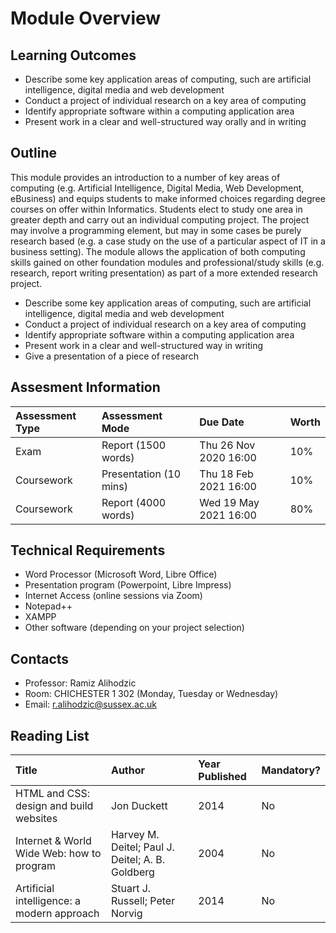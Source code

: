 # Module Overview

## Learning Outcomes

* Describe some key application areas of computing, such are artificial intelligence, digital media and web development
* Conduct a project of individual research on a key area of computing
* Identify appropriate software within a computing application area
* Present work in a clear and well-structured way orally and in writing

## Outline

This module provides an introduction to a number of key areas of computing \(e.g. Artificial Intelligence, Digital Media, Web Development, eBusiness\) and equips students to make informed choices regarding degree courses on offer within Informatics. Students elect to study one area in greater depth and carry out an individual computing project. The project may involve a programming element, but may in some cases be purely research based \(e.g. a case study on the use of a particular aspect of IT in a business setting\). The module allows the application of both computing skills gained on other foundation modules and professional/study skills \(e.g. research, report writing presentation\) as part of a more extended research project. 

* Describe some key application areas of computing, such are artificial intelligence, digital media and web development
* Conduct a project of individual research on a key area of computing
* Identify appropriate software within a computing application area
* Present work in a clear and well-structured way in writing
* Give a presentation of a piece of research

## Assesment Information

| Assessment Type | Assessment Mode | Due Date | Worth |
| :--- | :--- | :--- | :--- |
| Exam | Report \(1500 words\) | Thu 26 Nov 2020 16:00 | 10% |
| Coursework | Presentation \(10 mins\) | Thu 18 Feb 2021 16:00 | 10% |
| Coursework | Report \(4000 words\) | Wed 19 May 2021 16:00 | 80% |

## Technical Requirements

* Word Processor \(Microsoft Word, Libre Office\)
* Presentation program \(Powerpoint, Libre Impress\)
* Internet Access \(online sessions via Zoom\)
* Notepad++
* XAMPP
* Other software \(depending on your project selection\)

## Contacts

* Professor: Ramiz Alihodzic
* Room: CHICHESTER 1 302 \(Monday, Tuesday or Wednesday\) 
* Email: [r.alihodzic@sussex.ac.uk](mailto:r.alihodzic@sussex.ac.uk)

## Reading List

| Title | Author | Year Published | Mandatory? |
| :--- | :--- | :--- | :--- |
| HTML and CSS: design and build websites | Jon Duckett | 2014 | No |
| Internet & World Wide Web: how to program | Harvey M. Deitel; Paul J. Deitel; A. B. Goldberg | 2004 | No |
| Artificial intelligence: a modern approach | Stuart J. Russell; Peter Norvig | 2014 | No |





